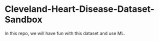 # Cleveland-Heart-Disease-Dataset-Sandbox
In this repo, we will have fun with this dataset and use ML. 
